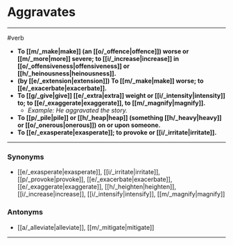# Aggravates
---
#verb
- **To [[m/_make|make]] (an [[o/_offence|offence]]) worse or [[m/_more|more]] severe; to [[i/_increase|increase]] in [[o/_offensiveness|offensiveness]] or [[h/_heinousness|heinousness]].**
- **(by [[e/_extension|extension]]) To [[m/_make|make]] worse; to [[e/_exacerbate|exacerbate]].**
- **To [[g/_give|give]] [[e/_extra|extra]] weight or [[i/_intensity|intensity]] to; to [[e/_exaggerate|exaggerate]], to [[m/_magnify|magnify]].**
	- _Example: He aggravated the story._
- **To [[p/_pile|pile]] or [[h/_heap|heap]] (something [[h/_heavy|heavy]] or [[o/_onerous|onerous]]) on or upon someone.**
- **To [[e/_exasperate|exasperate]]; to provoke or [[i/_irritate|irritate]].**
---
### Synonyms
- [[e/_exasperate|exasperate]], [[i/_irritate|irritate]], [[p/_provoke|provoke]], [[e/_exacerbate|exacerbate]], [[e/_exaggerate|exaggerate]], [[h/_heighten|heighten]], [[i/_increase|increase]], [[i/_intensify|intensify]], [[m/_magnify|magnify]]
### Antonyms
- [[a/_alleviate|alleviate]], [[m/_mitigate|mitigate]]
---
